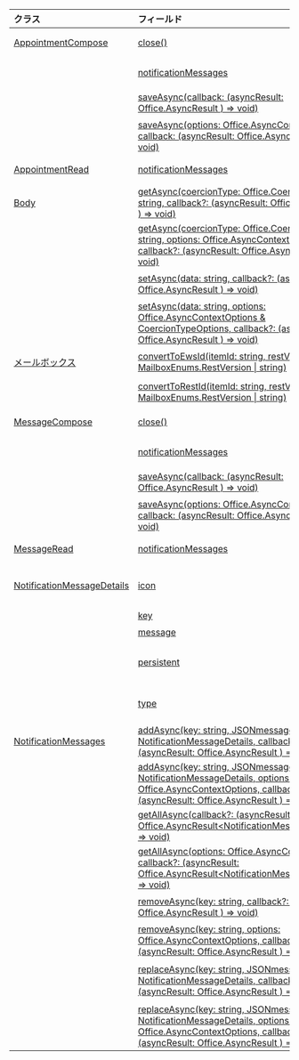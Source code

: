 | クラス | フィールド | 説明 |
|:---|:---|:---|
|[AppointmentCompose](/javascript/api/outlook/outlook.appointmentcompose)|[close()](/javascript/api/outlook/outlook.appointmentcompose#close--)|構成されている現在のアイテムを閉じます。|
||[notificationMessages](/javascript/api/outlook/outlook.appointmentcompose#notificationmessages)|アイテムの通知メッセージを取得します。|
||[saveAsync(callback: (asyncResult: Office.AsyncResult <string> ) => void)](/javascript/api/outlook/outlook.appointmentcompose#saveasync-callback--asyncresult-)|項目を非同期的に保存します。|
||[saveAsync(options: Office.AsyncContextOptions, callback: (asyncResult: Office.AsyncResult ) => <string> void)](/javascript/api/outlook/outlook.appointmentcompose#saveasync-options--callback--asyncresult-)|項目を非同期的に保存します。|
|[AppointmentRead](/javascript/api/outlook/outlook.appointmentread)|[notificationMessages](/javascript/api/outlook/outlook.appointmentread#notificationmessages)|アイテムの通知メッセージを取得します。|
|[Body](/javascript/api/outlook/outlook.body)|[getAsync(coercionType: Office.CoercionType \| string, callback?: (asyncResult: Office.AsyncResult ) => <string> void)](/javascript/api/outlook/outlook.body#getasync-coerciontype--callback--asyncresult-)|現在の本文を指定された形式で返します。|
||[getAsync(coercionType: Office.CoercionType \| string, options: Office.AsyncContextOptions, callback?: (asyncResult: Office.AsyncResult <string> ) => void)](/javascript/api/outlook/outlook.body#getasync-coerciontype--options--callback--asyncresult-)|現在の本文を指定された形式で返します。|
||[setAsync(data: string, callback?: (asyncResult: Office.AsyncResult <void> ) => void)](/javascript/api/outlook/outlook.body#setasync-data--callback--asyncresult-)|本文全体を指定されたテキストに置換します。|
||[setAsync(data: string, options: Office.AsyncContextOptions & CoercionTypeOptions, callback?: (asyncResult: Office.AsyncResult <void> ) => void)](/javascript/api/outlook/outlook.body#setasync-data--options--callback--asyncresult-)|本文全体を指定されたテキストに置換します。|
|[メールボックス](/javascript/api/outlook/outlook.mailbox)|[convertToEwsId(itemId: string, restVersion: MailboxEnums.RestVersion \| string)](/javascript/api/outlook/outlook.mailbox#converttoewsid-itemid--restversion-)|REST 形式のアイテム ID を EWS 形式に変換します。|
||[convertToRestId(itemId: string, restVersion: MailboxEnums.RestVersion \| string)](/javascript/api/outlook/outlook.mailbox#converttorestid-itemid--restversion-)|EWS 形式のアイテム ID を REST 形式に変換します。|
|[MessageCompose](/javascript/api/outlook/outlook.messagecompose)|[close()](/javascript/api/outlook/outlook.messagecompose#close--)|構成されている現在のアイテムを閉じます。|
||[notificationMessages](/javascript/api/outlook/outlook.messagecompose#notificationmessages)|アイテムの通知メッセージを取得します。|
||[saveAsync(callback: (asyncResult: Office.AsyncResult <string> ) => void)](/javascript/api/outlook/outlook.messagecompose#saveasync-callback--asyncresult-)|項目を非同期的に保存します。|
||[saveAsync(options: Office.AsyncContextOptions, callback: (asyncResult: Office.AsyncResult ) => <string> void)](/javascript/api/outlook/outlook.messagecompose#saveasync-options--callback--asyncresult-)|項目を非同期的に保存します。|
|[MessageRead](/javascript/api/outlook/outlook.messageread)|[notificationMessages](/javascript/api/outlook/outlook.messageread#notificationmessages)|アイテムの通知メッセージを取得します。|
|[NotificationMessageDetails](/javascript/api/outlook/outlook.notificationmessagedetails)|[icon](/javascript/api/outlook/outlook.notificationmessagedetails#icon)|`Resources`セクションのマニフェストで定義されているアイコンへの参照。|
||[key](/javascript/api/outlook/outlook.notificationmessagedetails#key)|通知メッセージの識別子。|
||[message](/javascript/api/outlook/outlook.notificationmessagedetails#message)|通知メッセージのテキスト。|
||[persistent](/javascript/api/outlook/outlook.notificationmessagedetails#persistent)|メッセージを永続的に設定する必要がある場合に指定します。|
||[type](/javascript/api/outlook/outlook.notificationmessagedetails#type)|メッセージの数 `ItemNotificationMessageType` を指定します。|
|[NotificationMessages](/javascript/api/outlook/outlook.notificationmessages)|[addAsync(key: string, JSONmessage: NotificationMessageDetails, callback?: (asyncResult: Office.AsyncResult <void> ) => void)](/javascript/api/outlook/outlook.notificationmessages#addasync-key--jsonmessage--callback--asyncresult-)|アイテムに通知を追加します。|
||[addAsync(key: string, JSONmessage: NotificationMessageDetails, options: Office.AsyncContextOptions, callback?: (asyncResult: Office.AsyncResult <void> ) => void)](/javascript/api/outlook/outlook.notificationmessages#addasync-key--jsonmessage--options--callback--asyncresult-)|アイテムに通知を追加します。|
||[getAllAsync(callback?: (asyncResult: Office.AsyncResult<NotificationMessageDetails[]>) => void)](/javascript/api/outlook/outlook.notificationmessages#getallasync-callback--asyncresult-)|アイテムのすべてのキーとメッセージを返します。|
||[getAllAsync(options: Office.AsyncContextOptions, callback?: (asyncResult: Office.AsyncResult<NotificationMessageDetails[]>) => void)](/javascript/api/outlook/outlook.notificationmessages#getallasync-options--callback--asyncresult-)|アイテムのすべてのキーとメッセージを返します。|
||[removeAsync(key: string, callback?: (asyncResult: Office.AsyncResult <void> ) => void)](/javascript/api/outlook/outlook.notificationmessages#removeasync-key--callback--asyncresult-)|アイテムの通知メッセージを削除します。|
||[removeAsync(key: string, options: Office.AsyncContextOptions, callback?: (asyncResult: Office.AsyncResult <void> ) => void)](/javascript/api/outlook/outlook.notificationmessages#removeasync-key--options--callback--asyncresult-)|アイテムの通知メッセージを削除します。|
||[replaceAsync(key: string, JSONmessage: NotificationMessageDetails, callback?: (asyncResult: Office.AsyncResult <void> ) => void)](/javascript/api/outlook/outlook.notificationmessages#replaceasync-key--jsonmessage--callback--asyncresult-)|指定のキーが含まれる通知メッセージを別のメッセージに置換します。|
||[replaceAsync(key: string, JSONmessage: NotificationMessageDetails, options: Office.AsyncContextOptions, callback?: (asyncResult: Office.AsyncResult <void> ) => void)](/javascript/api/outlook/outlook.notificationmessages#replaceasync-key--jsonmessage--options--callback--asyncresult-)|指定のキーが含まれる通知メッセージを別のメッセージに置換します。|
